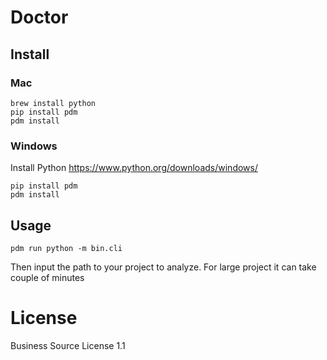 # Doctor

## Install

### Mac 

```
brew install python
pip install pdm
pdm install
```
### Windows

Install Python https://www.python.org/downloads/windows/

```
pip install pdm
pdm install
```

## Usage

```
pdm run python -m bin.cli
```

Then input the path to your project to analyze. 
For large project it can take couple of minutes

# License 
Business Source License 1.1